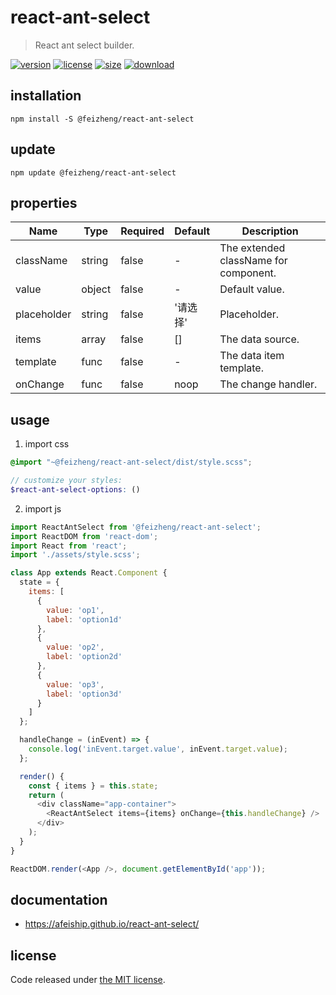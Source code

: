 # react-ant-select
> React ant select builder.

[![version][version-image]][version-url]
[![license][license-image]][license-url]
[![size][size-image]][size-url]
[![download][download-image]][download-url]

## installation
```shell
npm install -S @feizheng/react-ant-select
```

## update
```shell
npm update @feizheng/react-ant-select
```

## properties
| Name        | Type   | Required | Default  | Description                           |
| ----------- | ------ | -------- | -------- | ------------------------------------- |
| className   | string | false    | -        | The extended className for component. |
| value       | object | false    | -        | Default value.                        |
| placeholder | string | false    | '请选择' | Placeholder.                          |
| items       | array  | false    | []       | The data source.                      |
| template    | func   | false    | -        | The data item template.               |
| onChange    | func   | false    | noop     | The change handler.                   |


## usage
1. import css
  ```scss
  @import "~@feizheng/react-ant-select/dist/style.scss";

  // customize your styles:
  $react-ant-select-options: ()
  ```
2. import js
  ```js
  import ReactAntSelect from '@feizheng/react-ant-select';
  import ReactDOM from 'react-dom';
  import React from 'react';
  import './assets/style.scss';

  class App extends React.Component {
    state = {
      items: [
        {
          value: 'op1',
          label: 'option1d'
        },
        {
          value: 'op2',
          label: 'option2d'
        },
        {
          value: 'op3',
          label: 'option3d'
        }
      ]
    };

    handleChange = (inEvent) => {
      console.log('inEvent.target.value', inEvent.target.value);
    };

    render() {
      const { items } = this.state;
      return (
        <div className="app-container">
          <ReactAntSelect items={items} onChange={this.handleChange} />
        </div>
      );
    }
  }

  ReactDOM.render(<App />, document.getElementById('app'));

  ```

## documentation
- https://afeiship.github.io/react-ant-select/


## license
Code released under [the MIT license](https://github.com/afeiship/react-ant-select/blob/master/LICENSE.txt).

[version-image]: https://img.shields.io/npm/v/@feizheng/react-ant-select
[version-url]: https://npmjs.org/package/@feizheng/react-ant-select

[license-image]: https://img.shields.io/npm/l/@feizheng/react-ant-select
[license-url]: https://github.com/afeiship/react-ant-select/blob/master/LICENSE.txt

[size-image]: https://img.shields.io/bundlephobia/minzip/@feizheng/react-ant-select
[size-url]: https://github.com/afeiship/react-ant-select/blob/master/dist/react-ant-select.min.js

[download-image]: https://img.shields.io/npm/dm/@feizheng/react-ant-select
[download-url]: https://www.npmjs.com/package/@feizheng/react-ant-select

